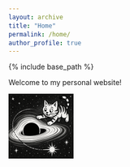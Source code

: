 ```yaml
---
layout: archive
title: "Home"
permalink: /home/
author_profile: true
---
```


{% include base_path %}


Welcome to my personal website!


<img src="./../images/SMBHkotek.png" width="128"/>
